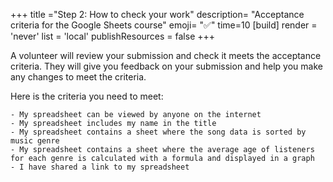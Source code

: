 +++
title ="Step 2: How to check your work"
description= "Acceptance criteria for the Google Sheets course"
emoji= "✅"
time=10
[build]
  render = 'never'
  list = 'local'
  publishResources = false 
+++

A volunteer will review your submission and check it meets the acceptance criteria. They will give you feedback on your submission and help you make any changes to meet the criteria.

Here is the criteria you need to meet:

```objectives
- My spreadsheet can be viewed by anyone on the internet
- My spreadsheet includes my name in the title
- My spreadsheet contains a sheet where the song data is sorted by music genre
- My spreadsheet contains a sheet where the average age of listeners for each genre is calculated with a formula and displayed in a graph
- I have shared a link to my spreadsheet
```
